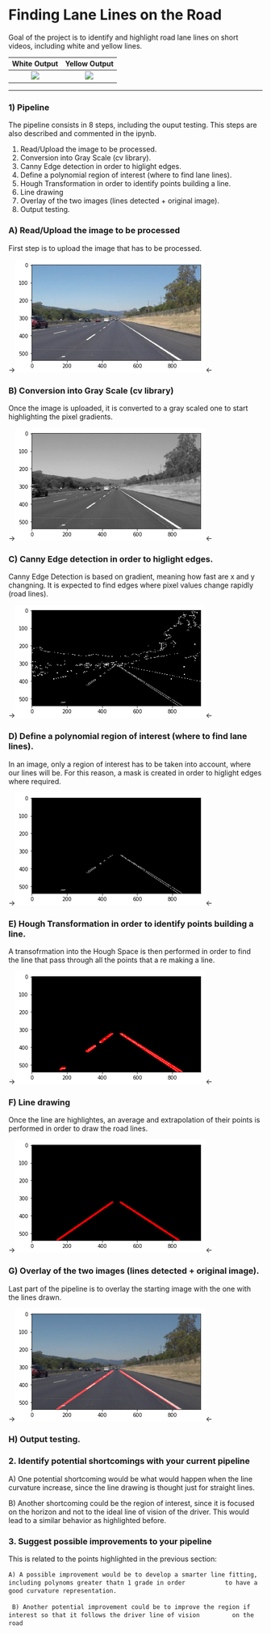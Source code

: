 # **Finding Lane Lines on the Road** 

Goal of the project is to identify and highlight road lane lines on short videos, including white and yellow lines.

White Output               | Yellow Output
:-------------------------:|:-------------------------:
![](./image_output/white.gif) |  ![](./image_output/yellow.gif)


---
### 1) Pipeline

The pipeline consists in 8 steps, including the ouput testing. This steps are also described and commented in the ipynb.

1) Read/Upload the image to be processed.
2) Conversion into Gray Scale (cv library).
3) Canny Edge detection in order to higlight edges.
4) Define a polynomial region of interest (where to find lane lines).
5) Hough Transformation in order to identify points building a line.
6) Line drawing
7) Overlay of the two images (lines detected + original image).
8) Output testing.



### A) Read/Upload the image to be processed

First step is to upload the image that has to be processed.

->![Starting image](./image_output/starting.png)<-

### B) Conversion into Gray Scale (cv library)

Once the image is uploaded, it is converted to a gray scaled one to start highlighting the pixel gradients.

->![Gray scaled image](./image_output/grayscale.png)<-

### C) Canny Edge detection in order to higlight edges.

Canny Edge Detection is based on gradient, meaning how fast are x and y changning. It is expected to find edges where pixel values change rapidly (road lines).

->![Edge Detected](./image_output/edge.png)<-

### D) Define a polynomial region of interest (where to find lane lines).

In an image, only a region of interest has to be taken into account, where our lines will be. For this reason, a mask is created in order to higlight edges where required.

->![Edge Masked](./image_output/edgemasked.png)<-

### E) Hough Transformation in order to identify points building a line.

A transofrmation into the Hough Space is then performed in order to find the line that pass through all the points that a re making a line.

->![Hough Transofrmation](./image_output/houghtransform.png)<-

### F) Line drawing

Once the line are highlightes, an average and extrapolation of their points is performed in order to draw the road lines.

->![Road Lines Drawn](./image_output/linedrawn.png)<-

### G) Overlay of the two images (lines detected + original image).

Last part of the pipeline is to overlay the starting image with the one with the lines drawn.

->![Images overlayed](./image_output/finalimage.png)<-

### H) Output testing.


### 2. Identify potential shortcomings with your current pipeline

  A) One potential shortcoming would be what would happen when the line curvature increase, since the line drawing is thought       just for straight lines.

  B) Another shortcoming could be the region of interest, since it is focused on the horizon and not to the ideal line of           vision of the driver. This would lead to a similar behavior as highlighted before.
  
### 3. Suggest possible improvements to your pipeline

This is related to the points highlighted in the previous section: 

    A) A possible improvement would be to develop a smarter line fitting, including polynoms greater thatn 1 grade in order           to have a good curvature representation.

     B) Another potential improvement could be to improve the region if interest so that it follows the driver line of vision         on the road

